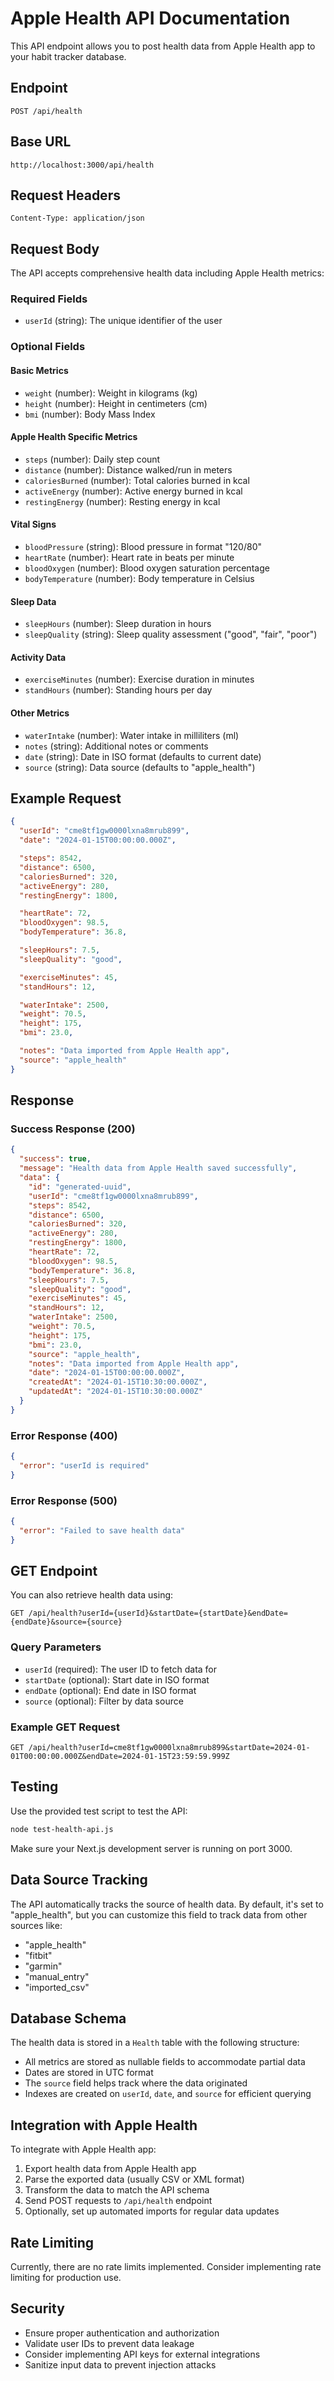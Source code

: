 # Apple Health API Documentation

This API endpoint allows you to post health data from Apple Health app to your habit tracker database.

## Endpoint

```
POST /api/health
```

## Base URL

```
http://localhost:3000/api/health
```

## Request Headers

```
Content-Type: application/json
```

## Request Body

The API accepts comprehensive health data including Apple Health metrics:

### Required Fields

- `userId` (string): The unique identifier of the user

### Optional Fields

#### Basic Metrics

- `weight` (number): Weight in kilograms (kg)
- `height` (number): Height in centimeters (cm)
- `bmi` (number): Body Mass Index

#### Apple Health Specific Metrics

- `steps` (number): Daily step count
- `distance` (number): Distance walked/run in meters
- `caloriesBurned` (number): Total calories burned in kcal
- `activeEnergy` (number): Active energy burned in kcal
- `restingEnergy` (number): Resting energy in kcal

#### Vital Signs

- `bloodPressure` (string): Blood pressure in format "120/80"
- `heartRate` (number): Heart rate in beats per minute
- `bloodOxygen` (number): Blood oxygen saturation percentage
- `bodyTemperature` (number): Body temperature in Celsius

#### Sleep Data

- `sleepHours` (number): Sleep duration in hours
- `sleepQuality` (string): Sleep quality assessment ("good", "fair", "poor")

#### Activity Data

- `exerciseMinutes` (number): Exercise duration in minutes
- `standHours` (number): Standing hours per day

#### Other Metrics

- `waterIntake` (number): Water intake in milliliters (ml)
- `notes` (string): Additional notes or comments
- `date` (string): Date in ISO format (defaults to current date)
- `source` (string): Data source (defaults to "apple_health")

## Example Request

```json
{
  "userId": "cme8tf1gw0000lxna8mrub899",
  "date": "2024-01-15T00:00:00.000Z",

  "steps": 8542,
  "distance": 6500,
  "caloriesBurned": 320,
  "activeEnergy": 280,
  "restingEnergy": 1800,

  "heartRate": 72,
  "bloodOxygen": 98.5,
  "bodyTemperature": 36.8,

  "sleepHours": 7.5,
  "sleepQuality": "good",

  "exerciseMinutes": 45,
  "standHours": 12,

  "waterIntake": 2500,
  "weight": 70.5,
  "height": 175,
  "bmi": 23.0,

  "notes": "Data imported from Apple Health app",
  "source": "apple_health"
}
```

## Response

### Success Response (200)

```json
{
  "success": true,
  "message": "Health data from Apple Health saved successfully",
  "data": {
    "id": "generated-uuid",
    "userId": "cme8tf1gw0000lxna8mrub899",
    "steps": 8542,
    "distance": 6500,
    "caloriesBurned": 320,
    "activeEnergy": 280,
    "restingEnergy": 1800,
    "heartRate": 72,
    "bloodOxygen": 98.5,
    "bodyTemperature": 36.8,
    "sleepHours": 7.5,
    "sleepQuality": "good",
    "exerciseMinutes": 45,
    "standHours": 12,
    "waterIntake": 2500,
    "weight": 70.5,
    "height": 175,
    "bmi": 23.0,
    "source": "apple_health",
    "notes": "Data imported from Apple Health app",
    "date": "2024-01-15T00:00:00.000Z",
    "createdAt": "2024-01-15T10:30:00.000Z",
    "updatedAt": "2024-01-15T10:30:00.000Z"
  }
}
```

### Error Response (400)

```json
{
  "error": "userId is required"
}
```

### Error Response (500)

```json
{
  "error": "Failed to save health data"
}
```

## GET Endpoint

You can also retrieve health data using:

```
GET /api/health?userId={userId}&startDate={startDate}&endDate={endDate}&source={source}
```

### Query Parameters

- `userId` (required): The user ID to fetch data for
- `startDate` (optional): Start date in ISO format
- `endDate` (optional): End date in ISO format
- `source` (optional): Filter by data source

### Example GET Request

```
GET /api/health?userId=cme8tf1gw0000lxna8mrub899&startDate=2024-01-01T00:00:00.000Z&endDate=2024-01-15T23:59:59.999Z
```

## Testing

Use the provided test script to test the API:

```bash
node test-health-api.js
```

Make sure your Next.js development server is running on port 3000.

## Data Source Tracking

The API automatically tracks the source of health data. By default, it's set to "apple_health", but you can customize this field to track data from other sources like:

- "apple_health"
- "fitbit"
- "garmin"
- "manual_entry"
- "imported_csv"

## Database Schema

The health data is stored in a `Health` table with the following structure:

- All metrics are stored as nullable fields to accommodate partial data
- Dates are stored in UTC format
- The `source` field helps track where the data originated
- Indexes are created on `userId`, `date`, and `source` for efficient querying

## Integration with Apple Health

To integrate with Apple Health app:

1. Export health data from Apple Health app
2. Parse the exported data (usually CSV or XML format)
3. Transform the data to match the API schema
4. Send POST requests to `/api/health` endpoint
5. Optionally, set up automated imports for regular data updates

## Rate Limiting

Currently, there are no rate limits implemented. Consider implementing rate limiting for production use.

## Security

- Ensure proper authentication and authorization
- Validate user IDs to prevent data leakage
- Consider implementing API keys for external integrations
- Sanitize input data to prevent injection attacks
